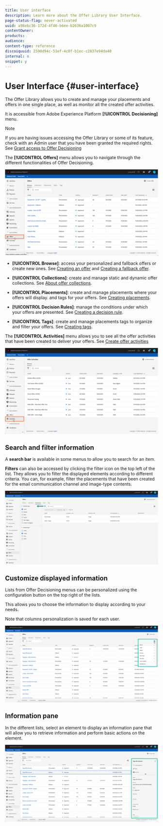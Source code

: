 ```yaml
---
title: User interface
description: Learn more about the Offer Library User Interface.
page-status-flag: never-activated
uuid: a98ebc36-172d-4f46-b6ee-b2636a1007c9
contentOwner:
products:
audience:
content-type: reference
discoiquuid: 2590d94c-51ef-4c0f-b1ec-c2837e94da40
internal: n
snippet: y
---
```


# User Interface {#user-interface}

The Offer Library allows you to create and manage your placements and offers in one single place, as well as monitor all the created offer activities.

It is accessible from Adobe Experience Platform **[!UICONTROL Decisioning]** menu.

>[!NOTE]
>
>If you are having issues accessing the Offer Library or some of its feature, check with an Admin user that you have been granted the required rights. See [Grant access to Offer Decisioning](../../get-started/using/granting-access-to-offer-decisioning.md)

The **[!UICONTROL Offers]** menu allows you to navigate through the different functionalities of Offer Decisioning. 

![](assets/offers_menu.png)

* **[!UICONTROL Browse]**: access your personalized and fallback offers or create new ones. See [Creating an offer](../../offer-library/using/creating-personalized-offers.md) and [Creating a fallback offer](../../offer-library/using/creating-fallback-offers.md).

* **[!UICONTROL Collections]**: create and manage static and dynamic offer collections. See [About offer collections](../../offer-library/using/creating-collections.md).

* **[!UICONTROL Placements]**: create and manage placements where your offers will display. and tags for your offers. See [Creating placements](../../offer-library/using/creating-placements.md).

* **[!UICONTROL Decision Rules]**: manage the conditions under which your offers are presented. See [Creating a decision rule](../../offer-library/using/creating-decision-rules.md).

* **[!UICONTROL Tags]**: create and manage placements tags to organize and filter your offers. See [Creating tags](../../offer-library/using/creating-tags.md).

The **[!UICONTROL Activities]** menu allows you to see all the offer activities that have been created to deliver your offers. See [Create offer activities](../../create-offer-activities.md)

![](assets/offer_activities.png)

## Search and filter information

A **search bar** is available in some menus to allow you to search for an item.

**Filters** can also be accessed by clicking the filter icon on the top left of the list. They allows you to filter the displayed elements according to different criteria. You can, for example, filter the placements that have been created for the email communication channel and image-type contents.

![](assets/filters.png)

## Customize displayed information

Lists from Offer Decisioning menus can be personalized using the configuration button on the top right of the lists.

This allows you to choose the information to display according to your needs.

Note that columns personalization is saved for each user.

![](assets/columns.png)

## Information pane

In the different lists, select an element to display an information pane that will allow you to retrieve information and perform basic actions on the element.

![](assets/information-pane.png)

<!-- add info on shortcuts?-->
